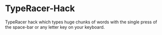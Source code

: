 # TypeRacer-Hack
TypeRacer hack which types huge chunks of words with the single press of the space-bar or any letter key on your keyboard. 
